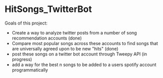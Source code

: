 # HitSongs_TwitterBot

Goals of this project:
* Create a way to analyze twitter posts from a number of song recommendation accounts (done)
* Compare most popular songs across these accounts to find songs that are universally agreed upon to be new "hits" (done)
* post these songs on a twitter bot account through Tweepy API (in progress)
* add a way for the best n songs to be added to a users spotify account programmatically
